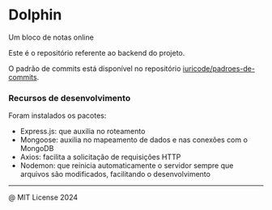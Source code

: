 # Dolphin

Um bloco de notas online


Este é o repositório referente ao backend do projeto.

O padrão de commits está disponível no repositório [iuricode/padroes-de-commits](https://github.com/iuricode/padroes-de-commits).

### Recursos de desenvolvimento

Foram instalados os pacotes:

- Express.js: que auxilia no roteamento
- Mongoose: auxilia no mapeamento de dados e nas conexões com o MongoDB
- Axios: facilita a solicitação de requisições HTTP
- Nodemon: que reinicia automaticamente o servidor sempre que arquivos são modificados, facilitando o desenvolvimento

---

@ MIT License 2024